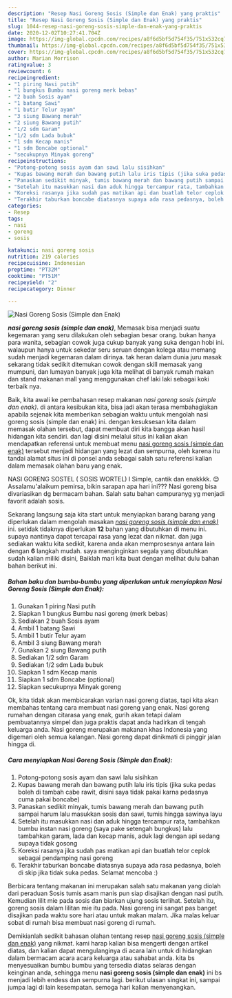 ```yaml
---
description: "Resep Nasi Goreng Sosis (Simple dan Enak) yang praktis"
title: "Resep Nasi Goreng Sosis (Simple dan Enak) yang praktis"
slug: 1044-resep-nasi-goreng-sosis-simple-dan-enak-yang-praktis
date: 2020-12-02T10:27:41.704Z
image: https://img-global.cpcdn.com/recipes/a8f6d5bf5d754f35/751x532cq70/nasi-goreng-sosis-simple-dan-enak-foto-resep-utama.jpg
thumbnail: https://img-global.cpcdn.com/recipes/a8f6d5bf5d754f35/751x532cq70/nasi-goreng-sosis-simple-dan-enak-foto-resep-utama.jpg
cover: https://img-global.cpcdn.com/recipes/a8f6d5bf5d754f35/751x532cq70/nasi-goreng-sosis-simple-dan-enak-foto-resep-utama.jpg
author: Marian Morrison
ratingvalue: 3
reviewcount: 6
recipeingredient:
- "1 piring Nasi putih"
- "1 bungkus Bumbu nasi goreng merk bebas"
- "2 buah Sosis ayam"
- "1 batang Sawi"
- "1 butir Telur ayam"
- "3 siung Bawang merah"
- "2 siung Bawang putih"
- "1/2 sdm Garam"
- "1/2 sdm Lada bubuk"
- "1 sdm Kecap manis"
- "1 sdm Boncabe optional"
- "secukupnya Minyak goreng"
recipeinstructions:
- "Potong-potong sosis ayam dan sawi lalu sisihkan"
- "Kupas bawang merah dan bawang putih lalu iris tipis (jika suka pedas boleh di tambah cabe rawit, disini saya tidak pakai karna pedasnya cuma pakai boncabe)"
- "Panaskan sedikit minyak, tumis bawang merah dan bawang putih sampai harum lalu masukkan sosis dan sawi, tumis hingga sawinya layu"
- "Setelah itu masukkan nasi dan aduk hingga tercampur rata, tambahkan bumbu instan nasi goreng (saya pake setengah bungkus) lalu tambahkan garam, lada dan kecap manis, aduk lagi dengan api sedang supaya tidak gosong"
- "Koreksi rasanya jika sudah pas matikan api dan buatlah telor ceplok sebagai pendamping nasi goreng"
- "Terakhir taburkan boncabe diatasnya supaya ada rasa pedasnya, boleh di skip jika tidak suka pedas. Selamat mencoba :)"
categories:
- Resep
tags:
- nasi
- goreng
- sosis

katakunci: nasi goreng sosis 
nutrition: 219 calories
recipecuisine: Indonesian
preptime: "PT32M"
cooktime: "PT51M"
recipeyield: "2"
recipecategory: Dinner

---
```



![Nasi Goreng Sosis (Simple dan Enak)](https://img-global.cpcdn.com/recipes/a8f6d5bf5d754f35/751x532cq70/nasi-goreng-sosis-simple-dan-enak-foto-resep-utama.jpg)

<b><i>nasi goreng sosis (simple dan enak)</i></b>, Memasak bisa menjadi suatu kegemaran yang seru dilakukan oleh sebagian besar orang. bukan hanya para wanita, sebagian cowok juga cukup banyak yang suka dengan hobi ini. walaupun hanya untuk sekedar seru seruan dengan kolega atau memang sudah menjadi kegemaran dalam dirinya. tak heran dalam dunia juru masak sekarang tidak sedikit ditemukan cowok dengan skill memasak yang mumpuni, dan lumayan banyak juga kita melihat di banyak rumah makan dan stand makanan mall yang menggunakan chef laki laki sebagai koki terbaik nya.

Baik, kita awali ke pembahasan resep makanan <i>nasi goreng sosis (simple dan enak)</i>. di antara kesibukan kita, bisa jadi akan terasa membahagiakan apabila sejenak kita memberikan sebagian waktu untuk mengolah nasi goreng sosis (simple dan enak) ini. dengan kesuksesan kita dalam memasak olahan tersebut, dapat membuat diri kita bangga akan hasil hidangan kita sendiri. dan lagi disini melalui situs ini kalian akan mendapatkan referensi untuk membuat menu <u>nasi goreng sosis (simple dan enak)</u> tersebut menjadi hidangan yang lezat dan sempurna, oleh karena itu tandai alamat situs ini di ponsel anda sebagai salah satu referensi kalian dalam memasak olahan baru yang enak.

NASI GORENG SOSTEL ( SOSIS WORTEL) I Simple, cantik dan enakkkk. 😊 Assalamu&#39;alaikum pemirsa, bikin sarapan apa hari ini??? Nasi goreng bisa divariasikan dg bermacam bahan. Salah satu bahan campuranyg yg menjadi favorit adalah sosis.


Sekarang langsung saja kita start untuk menyiapkan barang barang yang diperlukan dalam mengolah masakan <u><i>nasi goreng sosis (simple dan enak)</i></u> ini. setidak tidaknya diperlukan <b>12</b> bahan yang dibutuhkan di menu ini. supaya nantinya dapat tercapai rasa yang lezat dan nikmat. dan juga sediakan waktu kita sedikit, karena anda akan memprosesnya antara lain dengan <b>6</b> langkah mudah. saya menginginkan segala yang dibutuhkan sudah kalian miliki disini, Baiklah mari kita buat dengan melihat dulu bahan bahan berikut ini.

<!--inarticleads1-->

##### Bahan baku dan bumbu-bumbu yang diperlukan untuk menyiapkan Nasi Goreng Sosis (Simple dan Enak):

1. Gunakan 1 piring Nasi putih
1. Siapkan 1 bungkus Bumbu nasi goreng (merk bebas)
1. Sediakan 2 buah Sosis ayam
1. Ambil 1 batang Sawi
1. Ambil 1 butir Telur ayam
1. Ambil 3 siung Bawang merah
1. Gunakan 2 siung Bawang putih
1. Sediakan 1/2 sdm Garam
1. Sediakan 1/2 sdm Lada bubuk
1. Siapkan 1 sdm Kecap manis
1. Siapkan 1 sdm Boncabe (optional)
1. Siapkan secukupnya Minyak goreng


Ok, kita tidak akan membicarakan varian nasi goreng diatas, tapi kita akan membahas tentang cara membuat nasi goreng yang enak. Nasi goreng rumahan dengan citarasa yang enak, gurih akan tetapi dalam pembuatannya simpel dan juga praktis dapat anda hadirkan di tengah keluarga anda. Nasi goreng merupakan makanan khas Indonesia yang digemari oleh semua kalangan. Nasi goreng dapat dinikmati di pinggir jalan hingga di. 

<!--inarticleads2-->

##### Cara menyiapkan Nasi Goreng Sosis (Simple dan Enak):

1. Potong-potong sosis ayam dan sawi lalu sisihkan
1. Kupas bawang merah dan bawang putih lalu iris tipis (jika suka pedas boleh di tambah cabe rawit, disini saya tidak pakai karna pedasnya cuma pakai boncabe)
1. Panaskan sedikit minyak, tumis bawang merah dan bawang putih sampai harum lalu masukkan sosis dan sawi, tumis hingga sawinya layu
1. Setelah itu masukkan nasi dan aduk hingga tercampur rata, tambahkan bumbu instan nasi goreng (saya pake setengah bungkus) lalu tambahkan garam, lada dan kecap manis, aduk lagi dengan api sedang supaya tidak gosong
1. Koreksi rasanya jika sudah pas matikan api dan buatlah telor ceplok sebagai pendamping nasi goreng
1. Terakhir taburkan boncabe diatasnya supaya ada rasa pedasnya, boleh di skip jika tidak suka pedas. Selamat mencoba :)


Berbicara tentang makanan ini merupakan salah satu makanan yang diolah dari peraduan Sosis tumis asam manis pun siap disajikan dengan nasi putih. Kemudian lilit mie pada sosis dan biarkan ujung sosis terlihat. Setelah itu, goreng sosis dalam lilitan mie itu pada. Nasi goreng ini sangat pas banget disajikan pada waktu sore hari atau untuk makan malam. Jika malas keluar sobat di rumah bisa membuat nasi goreng di rumah. 

Demikianlah sedikit bahasan olahan tentang resep <u>nasi goreng sosis (simple dan enak)</u> yang nikmat. kami harap kalian bisa mengerti dengan artikel diatas, dan kalian dapat mengulanginya di acara lain untuk di hidangkan dalam bermacam acara acara keluarga atau sahabat anda. kita bs menyesuaikan bumbu bumbu yang tersedia diatas selaras dengan keinginan anda, sehingga menu <b>nasi goreng sosis (simple dan enak)</b> ini bs menjadi lebih endess dan sempurna lagi. berikut ulasan singkat ini, sampai jumpa lagi di lain kesempatan. semoga hari kalian menyenangkan.
